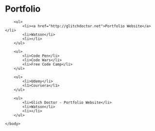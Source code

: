 # Portfolio

<html>
	<body>
		
		<ul>
			<li><a href="http://glitchdoctor.net">Portfolio Website</a></li>
			<li>Watson</li>
			<li></li>
		</ul>
		
		<ul>
			<li>Code Pen</li>
			<li>Code Wars</li>
			<li>Free Code Camp</li>
		</ul>	
		
		<ul>
			<li>Udemy</li>
			<l1>Coursera</l1>
		</ul>
		
		<ul>
			<li>Glich Doctor - Portfolio Website</li>
			<li>Watson</li>
			<li></li>
		</ul>
		
	</body>
</html>
